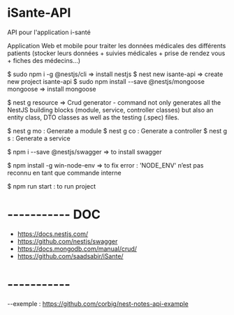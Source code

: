# iSante-API
API pour l'application i-santé

Application Web et mobile pour traiter les données médicales des différents patients (stocker leurs données + suivies médicales + prise de rendez vous + fiches des médecins...)

$ sudo npm i -g @nestjs/cli => install nestjs
$ nest new isante-api => create new project isante-api
$ sudo npm install --save @nestjs/mongoose mongoose => install mongoose

$ nest g resource => Crud generator - command not only generates all the NestJS building blocks (module, service, controller classes) but also an entity class, DTO classes as well as the testing (.spec) files.

$ nest g mo : Generate a module
$ nest g co : Generate a controller
$ nest g s : Generate a service 

$ npm i --save @nestjs/swagger => to install swagger

$ npm install -g win-node-env => to fix error : 'NODE_ENV' n’est pas reconnu en tant que commande interne

$ npm run start : to run project



# ----------- DOC
- https://docs.nestjs.com/
- https://github.com/nestjs/swagger
- https://docs.mongodb.com/manual/crud/
- https://github.com/saadsabir/iSante/
# -----------

--exemple : https://github.com/corbig/nest-notes-api-example